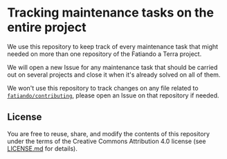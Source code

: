 # Tracking maintenance tasks on the entire project

We use this repository to keep track of every maintenance task that might needed on
more than one repository of the Fatiando a Terra project.

We will open a new Issue for any maintenance task that should be carried out on
several projects and close it when it's already solved on all of them.

We won't use this repository to track changes on any file related to
[`fatiando/contributing`](https://github.com/fatiando/contributing/), please
open an Issue on that repository if needed.

## License

You are free to reuse, share, and modify the contents of this repository under
the terms of the Creative Commons Attribution 4.0 license (see
[LICENSE.md](LICENSE.md) for details).
